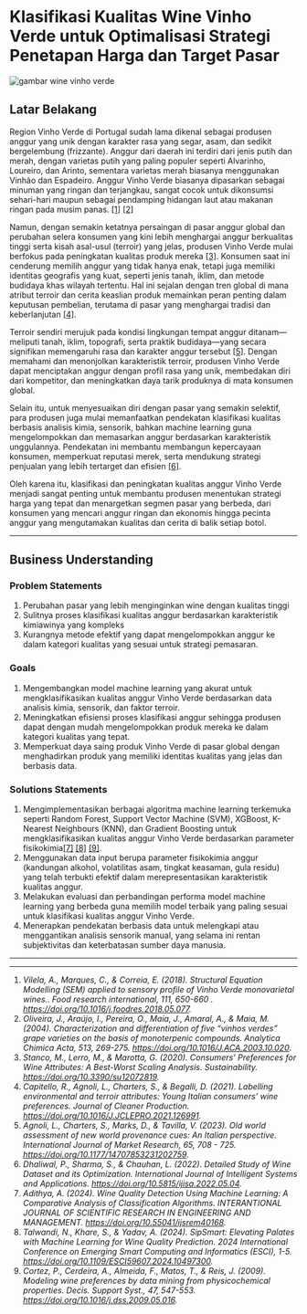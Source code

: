 
# **Klasifikasi Kualitas Wine Vinho Verde untuk Optimalisasi Strategi Penetapan Harga dan Target Pasar**

![gambar wine vinho verde](https://static.independent.co.uk/2023/07/13/11/vintages-buy-43784e0e-11dc-11ee-9aaf-3ad6dbe6fd05.jpg?quality=75&width=1250&crop=3%3A2%2Csmart&auto=webp)

## **Latar Belakang**
Region Vinho Verde di Portugal sudah lama dikenal sebagai produsen anggur yang unik dengan karakter rasa yang segar, asam, dan sedikit bergelembung (frizzante). Anggur dari daerah ini terdiri dari jenis putih dan merah, dengan varietas putih yang paling populer seperti Alvarinho, Loureiro, dan Arinto, sementara varietas merah biasanya menggunakan Vinhão dan Espadeiro. Anggur Vinho Verde biasanya dipasarkan sebagai minuman yang ringan dan terjangkau, sangat cocok untuk dikonsumsi sehari-hari maupun sebagai pendamping hidangan laut atau makanan ringan pada musim panas. [[1]](https://doi.org/10.1016/j.foodres.2018.05.077) [[2]](https://doi.org/10.1016/J.ACA.2003.10.020)

Namun, dengan semakin ketatnya persaingan di pasar anggur global dan perubahan selera konsumen yang kini lebih menghargai anggur berkualitas tinggi serta kisah asal-usul (terroir) yang jelas, produsen Vinho Verde mulai berfokus pada peningkatan kualitas produk mereka [[3]](https://doi.org/10.3390/su12072819). Konsumen saat ini cenderung memilih anggur yang tidak hanya enak, tetapi juga memiliki identitas geografis yang kuat, seperti jenis tanah, iklim, dan metode budidaya khas wilayah tertentu. Hal ini sejalan dengan tren global di mana atribut terroir dan cerita keaslian produk memainkan peran penting dalam keputusan pembelian, terutama di pasar yang menghargai tradisi dan keberlanjutan [[4]](https://doi.org/10.1016/J.JCLEPRO.2021.126991).

Terroir sendiri merujuk pada kondisi lingkungan tempat anggur ditanam—meliputi tanah, iklim, topografi, serta praktik budidaya—yang secara signifikan memengaruhi rasa dan karakter anggur tersebut [[5]](https://doi.org/10.1177/14707853231202759). Dengan memahami dan menonjolkan karakteristik terroir, produsen Vinho Verde dapat menciptakan anggur dengan profil rasa yang unik, membedakan diri dari kompetitor, dan meningkatkan daya tarik produknya di mata konsumen global.

Selain itu, untuk menyesuaikan diri dengan pasar yang semakin selektif, para produsen juga mulai memanfaatkan pendekatan klasifikasi kualitas berbasis analisis kimia, sensorik, bahkan machine learning guna mengelompokkan dan memasarkan anggur berdasarkan karakteristik unggulannya. Pendekatan ini membantu membangun kepercayaan konsumen, memperkuat reputasi merek, serta mendukung strategi penjualan yang lebih tertarget dan efisien [[6]](https://doi.org/10.5815/ijisa.2022.05.04). 

Oleh karena itu, klasifikasi dan peningkatan kualitas anggur Vinho Verde menjadi sangat penting untuk membantu produsen menentukan strategi harga yang tepat dan menargetkan segmen pasar yang berbeda, dari konsumen yang mencari anggur ringan dan ekonomis hingga pecinta anggur yang mengutamakan kualitas dan cerita di balik setiap botol.

---

## **Business Understanding**
### **Problem Statements**
1. Perubahan pasar yang lebih menginginkan wine dengan kualitas tinggi
2. Sulitnya proses klasifikasi kualitas anggur berdasarkan karakteristik kimiawinya yang kompleks
3. Kurangnya metode efektif yang dapat mengelompokkan anggur ke 
dalam kategori kualitas yang sesuai untuk strategi pemasaran.

### **Goals**
1. Mengembangkan model machine learning yang akurat untuk mengklasifikasikan kualitas anggur Vinho Verde berdasarkan data analisis kimia, sensorik, dan faktor terroir.
2. Meningkatkan efisiensi proses klasifikasi anggur sehingga produsen dapat dengan mudah mengelompokkan produk mereka ke dalam kategori kualitas yang tepat.
3. Memperkuat daya saing produk Vinho Verde di pasar global dengan menghadirkan produk yang memiliki identitas kualitas yang jelas dan berbasis data.

### **Solutions Statements**
1. Mengimplementasikan berbagai algoritma machine learning terkemuka seperti Random Forest, Support Vector Machine (SVM), XGBoost, K-Nearest Neighbours (KNN), dan Gradient Boosting untuk mengklasifikasikan kualitas anggur Vinho Verde berdasarkan parameter fisikokimia[[7]](https://doi.org/10.55041/ijsrem40168) [[8]](https://doi.org/10.1109/ESCI59607.2024.10497300) [[9]](https://doi.org/10.1016/j.dss.2009.05.016).
2. Menggunakan data input berupa parameter fisikokimia anggur (kandungan alkohol, volatilitas asam, tingkat keasaman, gula residu) yang telah terbukti efektif dalam merepresentasikan karakteristik kualitas anggur.
3. Melakukan evaluasi dan perbandingan performa model machine learning yang berbeda guna memilih model terbaik yang paling sesuai untuk klasifikasi kualitas anggur Vinho Verde.
4. Menerapkan pendekatan berbasis data untuk melengkapi atau menggantikan analisis sensorik manual, yang selama ini rentan subjektivitas dan keterbatasan sumber daya manusia.

---





---

1. *Vilela, A., Marques, C., & Correia, E. (2018). Structural Equation Modelling (SEM) applied to sensory profile of Vinho Verde monovarietal wines.. Food research international, 111, 650-660 . https://doi.org/10.1016/j.foodres.2018.05.077.*
2. *Oliveira, J., Araújo, I., Pereira, O., Maia, J., Amaral, A., & Maia, M. (2004). Characterization and differentiation of five “vinhos verdes” grape varieties on the basis of monoterpenic compounds. Analytica Chimica Acta, 513, 269-275. https://doi.org/10.1016/J.ACA.2003.10.020*.
3. *Stanco, M., Lerro, M., & Marotta, G. (2020). Consumers’ Preferences for Wine Attributes: A Best-Worst Scaling Analysis. Sustainability. https://doi.org/10.3390/su12072819.*
4. *Capitello, R., Agnoli, L., Charters, S., & Begalli, D. (2021). Labelling environmental and terroir attributes: Young Italian consumers’ wine preferences. Journal of Cleaner Production. https://doi.org/10.1016/J.JCLEPRO.2021.126991.*
5. *Agnoli, L., Charters, S., Marks, D., & Tavilla, V. (2023). Old world assessment of new world provenance cues: An Italian perspective. International Journal of Market Research, 65, 708 - 725. https://doi.org/10.1177/14707853231202759.*
6. *Dhaliwal, P., Sharma, S., & Chauhan, L. (2022). Detailed Study of Wine Dataset and its Optimization. International Journal of Intelligent Systems and Applications. https://doi.org/10.5815/ijisa.2022.05.04.*
7. *Adithya, A. (2024). Wine Quality Detection Using Machine Learning: A Comparative Analysis of Classification Algorithms. INTERANTIONAL JOURNAL OF SCIENTIFIC RESEARCH IN ENGINEERING AND MANAGEMENT. https://doi.org/10.55041/ijsrem40168.*
8. *Talwandi, N., Khare, S., & Yadav, A. (2024). SipSmart: Elevating Palates with Machine Learning for Wine Quality Prediction. 2024 International Conference on Emerging Smart Computing and Informatics (ESCI), 1-5. https://doi.org/10.1109/ESCI59607.2024.10497300.*
9. *Cortez, P., Cerdeira, A., Almeida, F., Matos, T., & Reis, J. (2009). Modeling wine preferences by data mining from physicochemical properties. Decis. Support Syst., 47, 547-553. https://doi.org/10.1016/j.dss.2009.05.016.*
